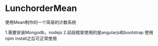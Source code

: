 # LunchorderMean
使用Mean制作的一个简易的计数系统

1.需要安装Mongodb，nodejs
2.前段框架使用的是angularjs和bootstrap
使用npm install之后可正常使用
